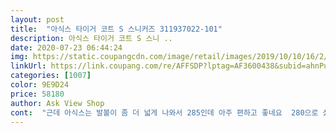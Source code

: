 ```yaml
---
layout: post 
title:  "아식스 타이거 코트 S 스니커즈 311937022-101" 
description: 아식스 타이거 코트 S 스니 ..
date: 2020-07-23 06:44:24 
img: https://static.coupangcdn.com/image/retail/images/2019/10/10/16/2/62e11f71-824d-4520-a285-3982101fc324.jpg 
linkUrl: https://link.coupang.com/re/AFFSDP?lptag=AF3600438&subid=ahnPublicAsk&pageKey=1343365477&itemId=2370788625&vendorItemId=5446997086&traceid=V0-113-d2be08fdee79c2e2 
categories: [1007] 
color: 9E9D24 
price: 58180 
author: Ask View Shop 
cont:  "근데 아식스는 발볼이 좀 더 넓게 나와서 285인데 아주 편하고 좋네요  280으로 샀어도 잘 맞았을 것 같아요<br/>저렴한 가격에 잘 샀네요<br/>정사이즈에 아주 편합니다  배송도 엄청 빠르네요 저녁12시에 배달도 해 주시고  감사 합니다<br/>제가 발 사이즈는 280mm 발볼이 살짝 넓은편이라서 나이키나 아디다스는 290mm을 신어요<br/>좋아요 쿠션감이  아주좋은것같지않네요 그것빼고는 좋아요<br/>" 
---
```

